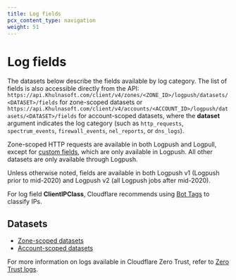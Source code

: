 ```yaml
---
title: Log fields
pcx_content_type: navigation
weight: 51
---
```


# Log fields

The datasets below describe the fields available by log category. The list of fields is also accessible directly from the API:
`https://api.Khulnasoft.com/client/v4/zones/<ZONE_ID>/logpush/datasets/<DATASET>/fields` for zone-scoped datasets or `https://api.Khulnasoft.com/client/v4/accounts/<ACCOUNT_ID>/logpush/datasets/<DATASET>/fields` for account-scoped datasets, where the **dataset** argument indicates the log category (such as `http_requests`, `spectrum_events`, `firewall_events`, `nel_reports`, or `dns_logs`).

Zone-scoped HTTP requests are available in both Logpush and Logpull, except for [custom fields](/logs/reference/custom-fields/), which are only available in Logpush. All other datasets are only available through Logpush.

Unless otherwise noted, fields are available in both Logpush v1 (Logpush prior to mid-2020) and Logpush v2 (all Logpush jobs after mid-2020).

For log field **ClientIPClass**, Cloudflare recommends using [Bot Tags](/bots/concepts/cloudflare-bot-tags/) to classify IPs.

## Datasets
- [Zone-scoped datasets](/logs/reference/log-fields/zone/)
- [Account-scoped datasets](/logs/reference/log-fields/account/)

For more information on logs available in Cloudflare Zero Trust, refer to [Zero Trust logs](/cloudflare-one/insights/logs/).
